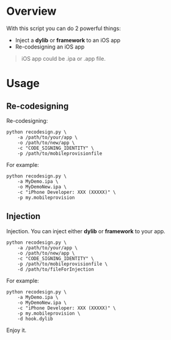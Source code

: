# Overview

With this script you can do 2 powerful things:

- Inject a __dylib__ or __framework__ to an iOS app
- Re-codesigning an iOS app

> iOS app could be .ipa or .app file.

# Usage

## Re-codesigning

Re-codesigning:

```shell
python recodesign.py \
	-a /path/to/your/app \
	-o /path/to/new/app \
	-c "CODE_SIGNING_IDENTITY" \
	-p /path/to/mobileprovisionfile
```

For example:

```shell
python recodesign.py \
	-a MyDemo.ipa \
	-o MyDemoNew.ipa \
	-c "iPhone Developer: XXX (XXXXX)" \
	-p my.mobileprovision
```

## Injection

Injection. You can inject either __dylib__ or __framework__ to your app.

```shell
python recodesign.py \
	-a /path/to/your/app \
	-o /path/to/new/app \
	-c "CODE_SIGNING_IDENTITY" \
	-p /path/to/mobileprovisionfile \
	-d /path/to/fileForInjection
```

For example:

```Shell
python recodesign.py \
	-a MyDemo.ipa \
	-o MyDemoNew.ipa \
	-c "iPhone Developer: XXX (XXXXX)" \
	-p my.mobileprovision \
	-d hook.dylib
```



Enjoy it.